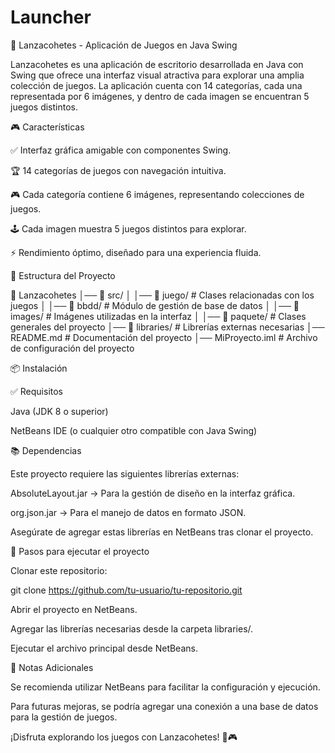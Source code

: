 # Launcher

🚀 Lanzacohetes - Aplicación de Juegos en Java Swing

Lanzacohetes es una aplicación de escritorio desarrollada en Java con Swing que ofrece una interfaz visual atractiva para explorar una amplia colección de juegos. La aplicación cuenta con 14 categorías, cada una representada por 6 imágenes, y dentro de cada imagen se encuentran 5 juegos distintos.

🎮 Características

✅ Interfaz gráfica amigable con componentes Swing.

🏆 14 categorías de juegos con navegación intuitiva.

🎮 Cada categoría contiene 6 imágenes, representando colecciones de juegos.

🕹️ Cada imagen muestra 5 juegos distintos para explorar.

⚡ Rendimiento óptimo, diseñado para una experiencia fluida.

📂 Estructura del Proyecto

📁 Lanzacohetes
│── 📁 src/
│   │── 📁 juego/       # Clases relacionadas con los juegos
│   │── 📁 bbdd/        # Módulo de gestión de base de datos
│   │── 📁 images/      # Imágenes utilizadas en la interfaz
│   │── 📁 paquete/     # Clases generales del proyecto
│── 📁 libraries/       # Librerías externas necesarias
│── README.md           # Documentación del proyecto
│── MiProyecto.iml      # Archivo de configuración del proyecto

📦 Instalación

✅ Requisitos

Java (JDK 8 o superior)

NetBeans IDE (o cualquier otro compatible con Java Swing)

📚 Dependencias

Este proyecto requiere las siguientes librerías externas:

AbsoluteLayout.jar → Para la gestión de diseño en la interfaz gráfica.

org.json.jar → Para el manejo de datos en formato JSON.

Asegúrate de agregar estas librerías en NetBeans tras clonar el proyecto.

🔧 Pasos para ejecutar el proyecto

Clonar este repositorio:

git clone https://github.com/tu-usuario/tu-repositorio.git

Abrir el proyecto en NetBeans.

Agregar las librerías necesarias desde la carpeta libraries/.

Ejecutar el archivo principal desde NetBeans.

📌 Notas Adicionales

Se recomienda utilizar NetBeans para facilitar la configuración y ejecución.

Para futuras mejoras, se podría agregar una conexión a una base de datos para la gestión de juegos.

¡Disfruta explorando los juegos con Lanzacohetes! 🚀🎮





